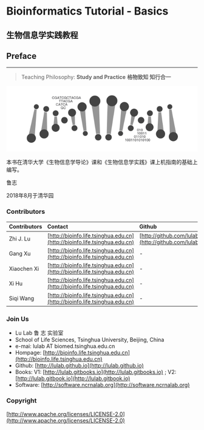 # Bioinformatics Tutorial - Basics
## 生物信息学实践教程

## Preface
---

> Teaching Philosophy:
> **Study and Practice**  **格物致知 知行合一**


![](.gitbook/assets/intro.png)

本书在清华大学《生物信息学导论》课和《生物信息学实践》课上机指南的基础上编写。

鲁志

2018年8月于清华园

### Contributors

| Contributors | Contact | Github |
| :--- | :--- | :--- |
| Zhi J. Lu | [http://bioinfo.life.tsinghua.edu.cn](http://bioinfo.life.tsinghua.edu.cn) | [http://github.com/lulab](http://github.com/lulab) |
| Gang Xu | [http://bioinfo.life.tsinghua.edu.cn](http://bioinfo.life.tsinghua.edu.cn) | - |
| Xiaochen Xi | [http://bioinfo.life.tsinghua.edu.cn](http://bioinfo.life.tsinghua.edu.cn) | - |
| Xi Hu | [http://bioinfo.life.tsinghua.edu.cn](http://bioinfo.life.tsinghua.edu.cn) | - |
| Siqi Wang | [http://bioinfo.life.tsinghua.edu.cn](http://bioinfo.life.tsinghua.edu.cn) | - |

### Join Us

* Lu Lab 鲁 志 实验室
* School of Life Sciences, Tsinghua University, Beijing, China
* e-mai: lulab AT biomed.tsinghua.edu.cn
* Hompage: [http://bioinfo.life.tsinghua.edu.cn](http://bioinfo.life.tsinghua.edu.cn)
* Github: [http://lulab.github.io](http://lulab.github.io)
* Books: V1: [http://lulab.gitbooks.io](http://lulab.gitbooks.io) ; V2: [http://lulab.gitbook.io](http://lulab.gitbook.io)
* Software: [http://software.ncrnalab.org](http://software.ncrnalab.org)

### Copyright

[http://www.apache.org/licenses/LICENSE-2.0](http://www.apache.org/licenses/LICENSE-2.0)

